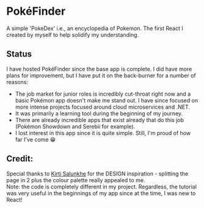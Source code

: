 # PokéFinder
A simple 'PokeDex' i.e., an encyclopedia of Pokemon. The first React I created by myself to help solidify my understanding.

## Status
I have hosted PokéFinder since the base app is complete. I did have more plans for improvement, but I have put it on the back-burner for a number of reasons:
- The job market for junior roles is incredibly cut-throat right now and a basic Pokémon app doesn't make me stand out. I have since focused on more intense projects focused around cloud microservices and .NET.
- It was primarily a learning tool during the beginning of my journey.
- There are already incredible apps that exist already that do this job (Pokémon Showdown and Serebii for example).
- I lost interest in this app since it is quite simple. Still, I'm proud of how far I've come 😁

## Credit:
Special thanks to <a href='https://github.com/Kirti-salunkhe'>Kirti Salunkhe</a> for the DESIGN inspiration - splitting the page in 2 plus the colour palette really appealed to me.
<br>
Note: the code is completely different in my project. Regardless, the tutorial was very useful in the beginnings of my app since at the time, I was new to React!
